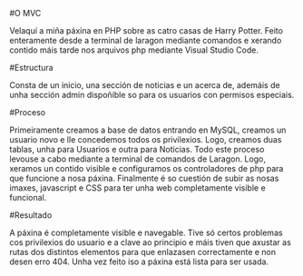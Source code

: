 #O MVC

Velaquí a miña páxina en PHP sobre as catro casas de Harry Potter. Feito enteramente desde a terminal de laragon mediante comandos e xerando contido máis tarde nos arquivos php mediante Visual Studio Code.

#Estructura

Consta de un inicio, una sección de noticias e un acerca de, ademáis de unha sección admin dispoñíble so para os usuarios con permisos especiais.

#Proceso

Primeiramente creamos a base de datos entrando en MySQL, creamos un usuario novo e lle concedemos todos os privilexios. Logo, creamos duas tablas, unha para Usuarios e outra para Noticias.
Todo este proceso levouse a cabo mediante a terminal de comandos de Laragon. Logo, xeramos un contido visible e configuramos os controladores de php para que funcione a nosa páxina. Finalmente é so cuestión de subir as nosas imaxes, javascript e CSS para ter unha web completamente visible e funcional.

#Resultado

A páxina é completamente visible e navegable. Tive só certos problemas cos privilexios do usuario e a clave ao principio e máis tiven que axustar as rutas dos distintos elementos para que enlazasen correctamente e non desen erro 404. Unha vez feito iso a páxina está lista para ser usada.
 
